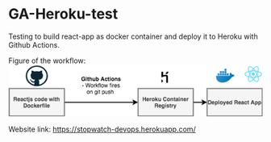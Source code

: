 # GA-Heroku-test
Testing to build react-app as docker container and deploy it to Heroku with Github Actions.

Figure of the workflow:
![Pipeline](Pipeline.png)


Website link: https://stopwatch-devops.herokuapp.com/
